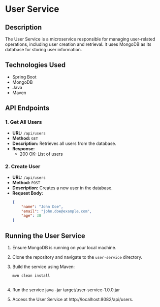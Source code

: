 # User Service

## Description
The User Service is a microservice responsible for managing user-related operations, including user creation and retrieval. It uses MongoDB as its database for storing user information.

## Technologies Used
- Spring Boot
- MongoDB
- Java
- Maven

## API Endpoints

### 1. Get All Users
- **URL:** `/api/users`
- **Method:** `GET`
- **Description:** Retrieves all users from the database.
- **Response:**
  - 200 OK: List of users

### 2. Create User
- **URL:** `/api/users`
- **Method:** `POST`
- **Description:** Creates a new user in the database.
- **Request Body:**
  ```json
  {
      "name": "John Doe",
      "email": "john.doe@example.com",
      "age": 30
  }
  

## Running the User Service
1. Ensure MongoDB is running on your local machine.
2. Clone the repository and navigate to the `user-service` directory.
3. Build the service using Maven:
   ```bash
   mvn clean install
  
 4. Run the service 
    java -jar target/user-service-1.0.0.jar
    
 5. Access the User Service at http://localhost:8082/api/users.
    

 
